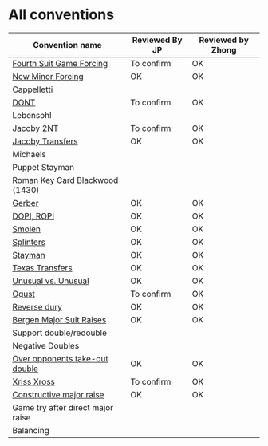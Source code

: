 # All conventions

| Convention name | Reviewed By JP | Reviewed by Zhong |
| --- | --- | --- |
| [Fourth Suit Game Forcing](fourth-suit-forcing.md) |To confirm | OK |
| [New Minor Forcing](new-minor-forcing.md) | OK | OK|
| Cappelletti | | |
| [DONT](dont.md) | To confirm | OK |
| Lebensohl | | |
| [Jacoby 2NT](jacoby-2nt.md) | To confirm | OK |
| [Jacoby Transfers](jacoby-transfers.md) | OK | OK |
| Michaels | | |
| Puppet Stayman | | |
| Roman Key Card Blackwood (1430) | | |
| [Gerber](gerber.md) | OK | OK|
| [DOPI, ROPI](dopi.md) | OK | OK |
| [Smolen](smolen.md) | OK |OK |
| [Splinters](splinters.md) | OK | OK  |
| [Stayman](stayman.md) | OK | OK |
| [Texas Transfers](texas-transfers.md) | OK |OK |
| [Unusual vs. Unusual](unusual-over-unusual.md) | OK |OK |
| [Ogust](ogust.md) | To confirm | OK |
| [Reverse dury](drury-reversed.md) | OK | OK |
| [Bergen Major Suit Raises](bergen.md) | OK | OK |
| Support double/redouble | | |
| Negative Doubles | | |
| [Over opponents take-out double](over-opponents-take-out-double.md) | OK | OK |
| [Xriss Xross](xriss-xross.md) | To confirm | OK |
| [Constructive major raise](constructive-major-raise.md) | OK | OK |
| Game try after direct major raise | | |
| Balancing | | |
